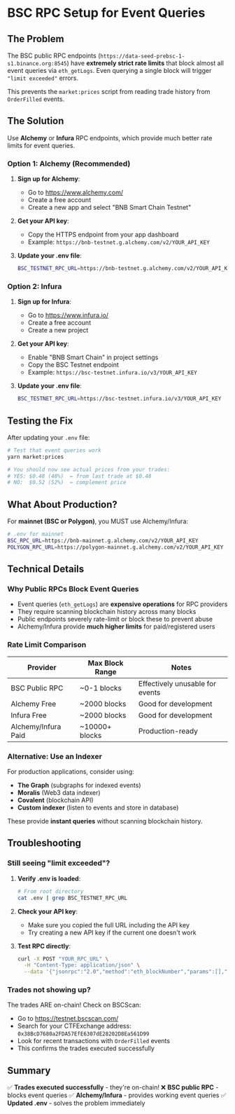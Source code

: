 # BSC RPC Setup for Event Queries

## The Problem

The BSC public RPC endpoints (`https://data-seed-prebsc-1-s1.binance.org:8545`) have **extremely strict rate limits** that block almost all event queries via `eth_getLogs`. Even querying a single block will trigger `"limit exceeded"` errors.

This prevents the `market:prices` script from reading trade history from `OrderFilled` events.

## The Solution

Use **Alchemy** or **Infura** RPC endpoints, which provide much better rate limits for event queries.

### Option 1: Alchemy (Recommended)

1. **Sign up for Alchemy**:
   - Go to https://www.alchemy.com/
   - Create a free account
   - Create a new app and select "BNB Smart Chain Testnet"

2. **Get your API key**:
   - Copy the HTTPS endpoint from your app dashboard
   - Example: `https://bnb-testnet.g.alchemy.com/v2/YOUR_API_KEY`

3. **Update your .env file**:
   ```bash
   BSC_TESTNET_RPC_URL=https://bnb-testnet.g.alchemy.com/v2/YOUR_API_KEY
   ```

### Option 2: Infura

1. **Sign up for Infura**:
   - Go to https://www.infura.io/
   - Create a free account
   - Create a new project

2. **Get your API key**:
   - Enable "BNB Smart Chain" in project settings
   - Copy the BSC Testnet endpoint
   - Example: `https://bsc-testnet.infura.io/v3/YOUR_API_KEY`

3. **Update your .env file**:
   ```bash
   BSC_TESTNET_RPC_URL=https://bsc-testnet.infura.io/v3/YOUR_API_KEY
   ```

## Testing the Fix

After updating your `.env` file:

```bash
# Test that event queries work
yarn market:prices

# You should now see actual prices from your trades:
# YES: $0.48 (48%)  ← from last trade at $0.48
# NO:  $0.52 (52%)  ← complement price
```

## What About Production?

For **mainnet (BSC or Polygon)**, you MUST use Alchemy/Infura:

```bash
# .env for mainnet
BSC_RPC_URL=https://bnb-mainnet.g.alchemy.com/v2/YOUR_API_KEY
POLYGON_RPC_URL=https://polygon-mainnet.g.alchemy.com/v2/YOUR_API_KEY
```

## Technical Details

### Why Public RPCs Block Event Queries

- Event queries (`eth_getLogs`) are **expensive operations** for RPC providers
- They require scanning blockchain history across many blocks
- Public endpoints severely rate-limit or block these to prevent abuse
- Alchemy/Infura provide **much higher limits** for paid/registered users

### Rate Limit Comparison

| Provider | Max Block Range | Notes |
|----------|----------------|-------|
| BSC Public RPC | ~0-1 blocks | Effectively unusable for events |
| Alchemy Free | ~2000 blocks | Good for development |
| Infura Free | ~2000 blocks | Good for development |
| Alchemy/Infura Paid | ~10000+ blocks | Production-ready |

### Alternative: Use an Indexer

For production applications, consider using:
- **The Graph** (subgraphs for indexed events)
- **Moralis** (Web3 data indexer)
- **Covalent** (blockchain API)
- **Custom indexer** (listen to events and store in database)

These provide **instant queries** without scanning blockchain history.

## Troubleshooting

### Still seeing "limit exceeded"?

1. **Verify .env is loaded**:
   ```bash
   # From root directory
   cat .env | grep BSC_TESTNET_RPC_URL
   ```

2. **Check your API key**:
   - Make sure you copied the full URL including the API key
   - Try creating a new API key if the current one doesn't work

3. **Test RPC directly**:
   ```bash
   curl -X POST "YOUR_RPC_URL" \
     -H "Content-Type: application/json" \
     --data '{"jsonrpc":"2.0","method":"eth_blockNumber","params":[],"id":1}'
   ```

### Trades not showing up?

The trades ARE on-chain! Check on BSCScan:
- Go to https://testnet.bscscan.com/
- Search for your CTFExchange address: `0x38BcD7680a2FDA57EfE6307dE28202D8Ea561D99`
- Look for recent transactions with `OrderFilled` events
- This confirms the trades executed successfully

## Summary

✅ **Trades executed successfully** - they're on-chain!
❌ **BSC public RPC** - blocks event queries
✅ **Alchemy/Infura** - provides working event queries
✅ **Updated .env** - solves the problem immediately
